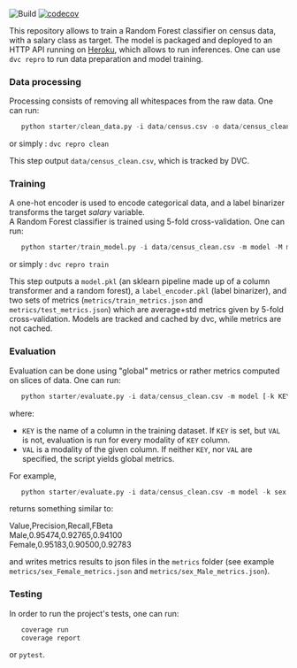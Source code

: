 ![Build](https://github.com/CarMiranda/mlapi/actions/workflows/python-app.yml/badge.svg)
[![codecov](https://codecov.io/gh/CarMiranda/mlapi/branch/main/graph/badge.svg?token=VATZ7Z8DOW)](https://codecov.io/gh/CarMiranda/mlapi)

This repository allows to train a Random Forest classifier on census data, with a salary class as target.
The model is packaged and deployed to an HTTP API running on [Heroku](https://mlapi-cm.herokuapp.com/), which allows to run inferences.
One can use `dvc repro` to run data preparation and model training.

### Data processing
Processing consists of removing all whitespaces from the raw data.
One can run:
```python
   python starter/clean_data.py -i data/census.csv -o data/census_clean.csv
```
or simply : `dvc repro clean`

This step output `data/census_clean.csv`, which is tracked by DVC.

### Training
A one-hot encoder is used to encode categorical data, and a label binarizer transforms the target _salary_ variable.  
A Random Forest classifier is trained using 5-fold cross-validation.
One can run:
```python
   python starter/train_model.py -i data/census_clean.csv -m model -M metrics
```
or simply : `dvc repro train`

This step outputs a `model.pkl` (an sklearn pipeline made up of a column transformer and a random forest), a `label_encoder.pkl` (label binarizer), and two sets of metrics (`metrics/train_metrics.json` and `metrics/test_metrics.json`) which are average+std metrics given by 5-fold cross-validation. Models are tracked and cached by dvc, while metrics are not cached.

### Evaluation
Evaluation can be done using "global" metrics or rather metrics computed on slices of data.
One can run:
```python
   python starter/evaluate.py -i data/census_clean.csv -m model [-k KEY [-v VAL]] [-M METRICS_DIR]
```
where:
- `KEY` is the name of a column in the training dataset. If `KEY` is set, but `VAL` is not, evaluation is run for every modality of `KEY` column.
- `VAL` is a modality of the given column.
If neither `KEY`, nor `VAL` are specified, the script yields global metrics.

For example,
```python
   python starter/evaluate.py -i data/census_clean.csv -m model -k sex -M metrics
```
returns something similar to:

Value,Precision,Recall,FBeta  
Male,0.95474,0.92765,0.94100  
Female,0.95183,0.90500,0.92783  

and writes metrics results to json files in the `metrics` folder (see example `metrics/sex_Female_metrics.json` and `metrics/sex_Male_metrics.json`).

### Testing
In order to run the project's tests, one can run:
```python
   coverage run
   coverage report
```
or `pytest`.
